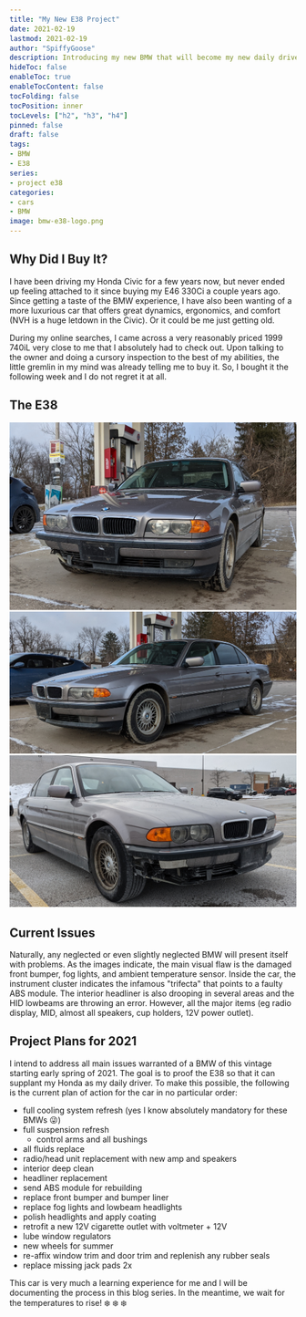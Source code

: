 ```yaml
---
title: "My New E38 Project"
date: 2021-02-19
lastmod: 2021-02-19
author: "SpiffyGoose"
description: Introducing my new BMW that will become my new daily driver.
hideToc: false
enableToc: true
enableTocContent: false
tocFolding: false
tocPosition: inner
tocLevels: ["h2", "h3", "h4"]
pinned: false
draft: false
tags:
- BMW
- E38
series:
- project e38
categories:
- cars
- BMW
image: bmw-e38-logo.png
---
```


## Why Did I Buy It?

I have been driving my Honda Civic for a few years now, but never ended up feeling attached to it since buying my E46 330Ci a couple years ago. Since getting a taste of the BMW experience, I have also been wanting of a more luxurious car that offers great dynamics, ergonomics, and comfort (NVH is a huge letdown in the Civic). Or it could be me just getting old.

During my online searches, I came across a very reasonably priced 1999 740iL very close to me that I absolutely had to check out. Upon talking to the owner and doing a cursory inspection to the best of my abilities, the little gremlin in my mind was already telling me to buy it. So, I bought it the following week and I do not regret it at all.

## The E38

![](e38-0.jpg)
![](e38-1.jpg)
![](e38-2.jpg)

## Current Issues

Naturally, any neglected or even slightly neglected BMW will present itself with problems. As the images indicate, the main visual flaw is the damaged front bumper, fog lights, and ambient temperature sensor. Inside the car, the instrument cluster indicates the infamous "trifecta" that points to a faulty ABS module. The interior headliner is also drooping in several areas and the HID lowbeams are throwing an error. However, all the major items (eg radio display, MID, almost all speakers, cup holders, 12V power outlet).

## Project Plans for 2021

I intend to address all main issues warranted of a BMW of this vintage starting early spring of 2021. The goal is to proof the E38 so that it can supplant my Honda as my daily driver. To make this possible, the following is the current plan of action for the car in no particular order:

- full cooling system refresh (yes I know absolutely mandatory for these BMWs :stuck_out_tongue_winking_eye:)
- full suspension refresh
    - control arms and all bushings
- all fluids replace
- radio/head unit replacement with new amp and speakers
- interior deep clean
- headliner replacement
- send ABS module for rebuilding 
- replace front bumper and bumper liner
- replace fog lights and lowbeam headlights
- polish headlights and apply coating
- retrofit a new 12V cigarette outlet with voltmeter + 12V
- lube window regulators
- new wheels for summer
- re-affix window trim and door trim and replenish any rubber seals
- replace missing jack pads 2x

This car is very much a learning experience for me and I will be documenting the process in this blog series. In the meantime, we wait for the temperatures to rise! :snowflake: :snowflake: :snowflake:

